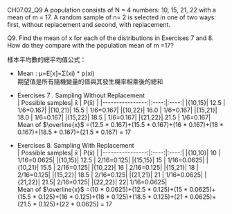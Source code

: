 CH07.02_Q9
A population consists of N = 4 numbers: 10, 15, 21, 22 with a mean of m = 17. 
A random sample of n= 2 is selected in one of two ways: first, without replacement and second, with replacement.  

Q9. Find the mean of x for each of the distributions in Exercises 7 and 8.
How do they compare with the population mean of m =17?

樣本平均數的總平均值公式：   
- Mean : μ=E[x]=Σ(xi) * p(xi)  
  期望值是所有隨機變量的值與其發生機率相乘後的總和 
  
- Exercises 7 . Sampling Without Replacement  
| Possible samples|   x̄ |      P(x̄) | 
|----------------:|:----:|:----:|
|{10,15}| 12.5 | 1/6=0.167|
|{10,21}|  15.5 | 1/6=0.167|
|{10,22}|  16.0 | 1/6=0.167|
|{15,21}|  18.0 | 1/6=0.167|
|{15,22}|  18.5 | 1/6=0.167|
|{21,22}|  21.5 | 1/6=0.167|  
 Mean of $\overline{x}$  =(12.5 * 0.167)+(15.5 * 0.167)+(16 * 0.167)+(18 * 0.167)+(18.5 * 0.167)+(21.5 * 0.167)  = 17  


- Exercises 8. Sampling With Replacement  
| Possible samples|   x̄ |      P(x̄) | 
|----------------:|:----:|:----:|
|{10,10}| 10 | 1/16=0.0625|
|{10,15}| 12.5 | 2/16=0.125|
|{15,15}| 15 | 1/16=0.0625|
|{10,21}| 15.5 | 2/16=0.125|
|{10,22}| 16 | 2/16=0.125|
|{15,21}| 18 | 2/16=0.125|
|{15,22}| 18.5 | 2/16=0.125|
|{21,21}| 21 | 1/16=0.0625|
|{21,22}| 21.5| 2/16=0.125|
|{22,22}| 22| 1/16=0.0625|  
Mean of $\overline{x}$  =(10 * 0.0625)+(12.5 * 0.125)+(15 * 0.0625)+(15.5 * 0.125)+(16 * 0.125)+(18 * 0.125)+(18.5 * 0.125)+(21 * 0.0625)+(21.5 * 0.125)+(22 * 0.0625)  = 17  

